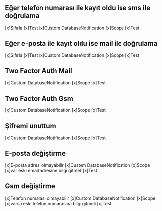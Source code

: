 ## Eğer telefon numarası ile kayıt oldu ise sms ile doğrulama
[x]Sıfırla
[x]Test
[x]Custom DatabaseNotification
[x]Scope
[x]Test

## Eğer e-posta ile kayıt oldu ise mail ile doğrulama
[x]Sıfırla
[x]Test
[x]Custom DatabaseNotification
[x]Scope
[x]Test

## Two Factor Auth Mail
[x]Custom DatabaseNotification
[x]Scope
[x]Test

## Two Factor Auth Gsm
[x]Custom DatabaseNotification
[x]Scope
[x]Test

## Şifremi unuttum
[x]Custom DatabaseNotification
[x]Scope
[x]Test

## E-posta değiştirme
[x]E-posta adresi olmayabilir
[x]Custom DatabaseNotification
[x]Scope
[x]var eski email adresine bilgi gitmeli
[x]Test

## Gsm değiştirme
[x]Telefon numarası olmayabilir
[x]Custom DatabaseNotification
[x]Scope
[x]varsa eski telefon numarasına bilgi gitmeli
[x]Test